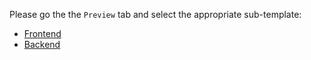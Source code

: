 Please go the the `Preview` tab and select the appropriate sub-template:

- [Frontend](?expand=1&template=frontend.md)
- [Backend](?expand=1&template=backend.md)
